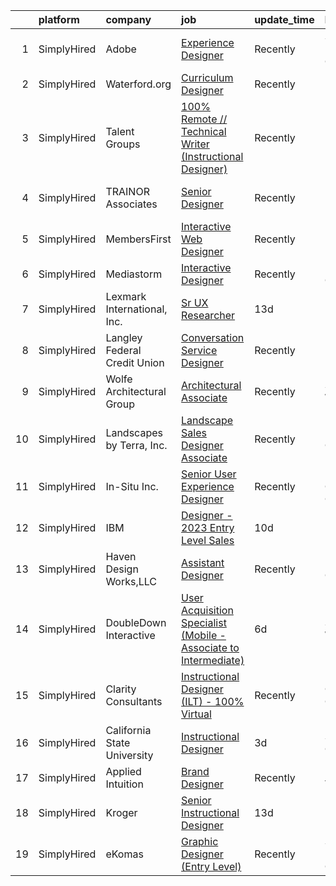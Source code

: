 

|    | platform    | company                      | job                                                                                                                                                                               | update_time   | location          |
|---:|:------------|:-----------------------------|:----------------------------------------------------------------------------------------------------------------------------------------------------------------------------------|:--------------|:------------------|
|  1 | SimplyHired | Adobe                        | [Experience Designer](https://www.simplyhired.com/job/C1IYer3Ki3_uUAOFdRR3WtCWSepaOP4UJ6AHLwBNJjvdi8AbjOdWaw?q=interactive+designer)                                              | Recently      | San Francisco, CA |
|  2 | SimplyHired | Waterford.org                | [Curriculum Designer](https://www.simplyhired.com/job/0SP_YPXc0jKVMaS681lMA-fSryWe5MrTwEZN9z3FIzKmWbncFrwAFw?q=interactive+designer)                                              | Recently      | Remote            |
|  3 | SimplyHired | Talent Groups                | [100% Remote // Technical Writer (Instructional Designer)](https://www.simplyhired.com/job/CEIaZ0iVUi5rL3XkbNHzE7AQXTymDHSLCWIAmuSiBOTdd1oOQ1beng?q=interactive+designer)         | Recently      | Remote            |
|  4 | SimplyHired | TRAINOR Associates           | [Senior Designer](https://www.simplyhired.com/job/8W051Wzps4yXmKQnT2PQncTxJkpXZ9XOtIrqEgcTA9N4NCmOypwzyA?q=interactive+designer)                                                  | Recently      | New Hartford, NY  |
|  5 | SimplyHired | MembersFirst                 | [Interactive Web Designer](https://www.simplyhired.com/job/BApHw7JGz5-TXEuoNQo_xTM4-1lhJYJe2kJ5_qyxwtF_akJ0pzfOFA?q=interactive+designer)                                         | Recently      | Remote            |
|  6 | SimplyHired | Mediastorm                   | [Interactive Designer](https://www.simplyhired.com/job/W-HBLVIngZbFZyvxEllgsapIGhgpD8gUwkWGKoG-nraEYCkIeV5STw?q=interactive+designer)                                             | Recently      | Los Gatos, CA     |
|  7 | SimplyHired | Lexmark International, Inc.  | [Sr UX Researcher](https://www.simplyhired.com/job/0onL9VxxXQ_7rcfxaMvdo8OQ9y_5Srha0mexhBhixmfbFggc2yOXQw?q=interactive+designer)                                                 | 13d           | Lexington, KY     |
|  8 | SimplyHired | Langley Federal Credit Union | [Conversation Service Designer](https://www.simplyhired.com/job/Fb3buihtffxd4qgDCLqiEFdEFznwp3Tjxabl2VnRGYC_ue0VrCQflw?q=interactive+designer)                                    | Recently      | Newport News, VA  |
|  9 | SimplyHired | Wolfe Architectural Group    | [Architectural Associate](https://www.simplyhired.com/job/H13gEka9RJVDtlZ39-1dUF2W9CCPlI0-66rVDAzQuX8eJFKtnUIRFA?q=interactive+designer)                                          | Recently      | Spokane, WA       |
| 10 | SimplyHired | Landscapes by Terra, Inc.    | [Landscape Sales Designer Associate](https://www.simplyhired.com/job/gkN4jJ_OnfvzaqGWd-qiuSjW8YjLfowcreG-iM3k31gb5VuBsnrlBw?q=interactive+designer)                               | Recently      | Dublin, OH        |
| 11 | SimplyHired | In-Situ Inc.                 | [Senior User Experience Designer](https://www.simplyhired.com/job/vyM0f3TPEVsiQm91D22dN0l-KsYqyrhKvnNhy16xYaGcS2aJUCAddg?q=interactive+designer)                                  | Recently      | Fort Collins, CO  |
| 12 | SimplyHired | IBM                          | [Designer - 2023 Entry Level Sales](https://www.simplyhired.com/job/VCcPUBEiV9GUBfH2WHONW9Koe-D8GLZ-TaUe8Po3OXTgLfWN9YgyPw?q=interactive+designer)                                | 10d           | New York, NY      |
| 13 | SimplyHired | Haven Design Works,LLC       | [Assistant Designer](https://www.simplyhired.com/job/e0fJc2q0ghs9mZsGzLVmX43HBJIw1EROA9lZUx2l0OKc5oKdwmwJXw?q=interactive+designer)                                               | Recently      | Buford, GA        |
| 14 | SimplyHired | DoubleDown Interactive       | [User Acquisition Specialist (Mobile - Associate to Intermediate)](https://www.simplyhired.com/job/Ty_EFUrSNlw6M61lfXWt7RaoeIyuXUe7BrITLFNSeWGIoRth5chkXg?q=interactive+designer) | 6d            | Seattle, WA       |
| 15 | SimplyHired | Clarity Consultants          | [Instructional Designer (ILT) - 100% Virtual](https://www.simplyhired.com/job/KeKWw7lNbNr85RTHq-lo06o7HxwuUfmKzZlaT5fdKLxJqY_-p8o3lQ?q=interactive+designer)                      | Recently      | Campbell, CA      |
| 16 | SimplyHired | California State University  | [Instructional Designer](https://www.simplyhired.com/job/4ALey3b-0uYNvtvaE9UTSYZ-f8HWXfYK_YDmMtNwi16EpdqWvd6I8Q?q=interactive+designer)                                           | 3d            | San Jose, CA      |
| 17 | SimplyHired | Applied Intuition            | [Brand Designer](https://www.simplyhired.com/job/3dOt_5fjrG7XQ-aS8Ztqx_hk_GAJxCY-YcxtxR0M4ZlKgKpLAAUQQg?q=interactive+designer)                                                   | Recently      | Mountain View, CA |
| 18 | SimplyHired | Kroger                       | [Senior Instructional Designer](https://www.simplyhired.com/job/kTh193d5hoh7SKCK6mhaKCtbUbfdwJasqajHTnFdfxmptzCHxRkCNQ?q=interactive+designer)                                    | 13d           | Remote            |
| 19 | SimplyHired | eKomas                       | [Graphic Designer (Entry Level)](https://www.simplyhired.com/job/uqVtgLMl5rZflJr6RglwnU-HUZnZFdsXs9db9GFTNsG6W-rK36svjA?q=interactive+designer)                                   | Recently      | San Ramon, CA     |